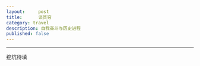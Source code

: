 ```yaml
---
layout:     post
title:      谈贫穷
category: travel
description: 自我奋斗与历史进程
published: false
---
```


* * *

挖坑待填
